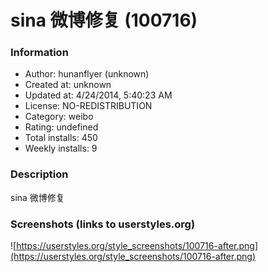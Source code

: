 # sina 微博修复 (100716)

### Information
- Author: hunanflyer (unknown)
- Created at: unknown
- Updated at: 4/24/2014, 5:40:23 AM
- License: NO-REDISTRIBUTION
- Category: weibo
- Rating: undefined
- Total installs: 450
- Weekly installs: 9


### Description
sina 微博修复


### Screenshots (links to userstyles.org)
![https://userstyles.org/style_screenshots/100716-after.png](https://userstyles.org/style_screenshots/100716-after.png)



